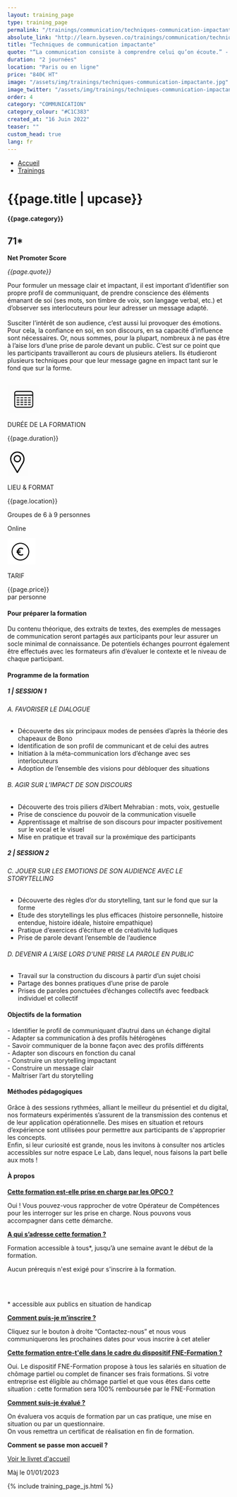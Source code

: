 ```yaml
---
layout: training_page
type: training_page
permalink: "/trainings/communication/techniques-communication-impactante"
absolute_link: "http://learn.byseven.co/trainings/communication/techniques-communication-impactante"
title: "Techniques de communication impactante"
quote: "“La communication consiste à comprendre celui qu’on écoute.” - Jean Abraham"
duration: "2 journées"
location: "Paris ou en ligne"
price: "840€ HT"
image: "/assets/img/trainings/techniques-communication-impactante.jpg"
image_twitter: "/assets/img/trainings/techniques-communication-impactante.jpg"
order: 4
category: "COMMUNICATION"
category_colour: "#C1C383"
created_at: "16 Juin 2022"
teaser: ""
custom_head: true
lang: fr
---
```


<div class="trainings-breadcrumb">
  <nav aria-label="Breadcrumb" class="breadcrumb">
    <ul>
        <li><a href="/">Accueil</a></li>
        <li><a href="/trainings">Trainings</a></li>
    </ul>
  </nav>
</div>
<div class="training-page-main">
  <div class="training-page-main-banner">
    <div class="training-page-main-banner-left">
      <div>
        <h1 class="training-page-main-banner-left-title">{{page.title | upcase}}</h1>
        <div class='category-score'><h4 class="training-page-main-banner-left-category" style="background: {{page.category_colour}};">{{page.category}}</h4>
          <div class='net-promote-score'><h2>71<span>&#42;</span></h2>
          <p><strong>Net Promoter Score</strong></p>
          </div>
        </div>
        <p class="training-page-main-banner-left-quote"><em>{{page.quote}}</em></p>
      </div>
      <p class="training-page-main-banner-left-description">Pour formuler un message clair et impactant, il est important d’identifier son propre profil de communiquant, de prendre conscience des éléments émanant de soi (ses mots, son timbre de voix, son langage verbal, etc.) et d’observer ses interlocuteurs pour leur adresser un message adapté.
      <br><br>
      Susciter l’intérêt de son audience, c’est aussi lui provoquer des émotions. Pour cela, la confiance en soi, en son discours, en sa capacité d’influence sont nécessaires. Or, nous sommes, pour la plupart, nombreux à ne pas être à l’aise lors d’une prise de parole devant un public. C’est sur ce point que les participants travailleront au cours de plusieurs ateliers. Ils étudieront plusieurs techniques pour que leur message gagne en impact tant sur le fond que sur la forme.
      </p>
    </div>
    <div class="training-page-main-banner-right">
      <img src="{{page.image}}" alt="">
    </div>
  </div>
</div>
<div class="training-page-infos" style="background: {{page.category_colour}};">
  <div class="training-pages-infos-date">
    <img src="/assets/img/PICTO_DATE.png" alt="" class='training-page-picto'>
    <div class="traning-pages-info-text">
        <p>DURÉE DE LA FORMATION</p>
        <p>{{page.duration}}</p>
    </div>
  </div>
  <div class="training-pages-infos-place">
    <img src="/assets/img/PICTO_LIEU.png" alt="" class='training-page-picto'>
    <div class="traning-pages-info-text">
        <p>LIEU & FORMAT</p>
        <p>{{page.location}}</p>
        <p>Groupes de 6 à 9 personnes</p>
        <p>Online</p>
    </div>
  </div>
  <div class="training-pages-infos-price">
    <img src="/assets/img/PICTO_TARIFS.png" alt="" class='training-page-picto'>
    <div class="traning-pages-info-text">
        <p class="align">TARIF</p>
        <p>{{page.price}} <br>par personne</p>
    </div>
  </div>
</div>
<div class="training-page-main-description">
  <div class="training-page-main-description-left" >
    <h4 style="text-decoration-color: {{page.category_colour}};">Pour préparer la formation</h4>
    <p>Du contenu théorique, des extraits de textes, des exemples de messages de communication seront partagés aux participants pour leur assurer un socle minimal de connaissance. De potentiels échanges pourront également être effectués avec les formateurs afin d’évaluer le contexte et  le niveau de chaque participant.</p>
    <h4 style="text-decoration-color: {{page.category_colour}};">Programme de la formation</h4>
    <h5 style="color: {{page.category_colour}};">1 | SESSION 1</h5>
    <h6>A. FAVORISER LE DIALOGUE</h6>
    <ul>
      <li>Découverte des six principaux modes de pensées d’après la théorie des chapeaux de Bono</li>
      <li>Identification de son profil de communicant et de celui des autres</li>
      <li>Initiation à la méta-communication lors d’échange avec ses interlocuteurs</li>
      <li>Adoption de l’ensemble des visions pour débloquer des situations</li>
    </ul>
    <h6>B. AGIR SUR L’IMPACT DE SON DISCOURS</h6>
    <ul>
      <li>Découverte des trois piliers d’Albert Mehrabian : mots, voix, gestuelle</li>
      <li>Prise de conscience du pouvoir de la communication visuelle</li>
      <li>Apprentissage et maîtrise de son discours pour impacter positivement sur le vocal et le visuel</li>
      <li>Mise en pratique et travail sur la proxémique des participants</li>
    </ul>
    <h5 style="color: {{page.category_colour}};">2 | SESSION 2</h5>
    <h6>C. JOUER SUR LES EMOTIONS DE SON AUDIENCE AVEC LE STORYTELLING</h6>
    <ul>
      <li>Découverte des règles d’or du storytelling, tant sur le fond que sur la forme</li>
      <li>Etude des storytellings les plus efficaces (histoire personnelle, histoire entendue, histoire idéale, histoire empathique)</li>
      <li>Pratique d’exercices d’écriture et de créativité ludiques</li>
      <li>Prise de parole devant l’ensemble de l’audience</li>
    </ul>
    <h6>D. DEVENIR A L’AISE LORS D’UNE PRISE LA PAROLE EN PUBLIC </h6>
    <ul>
      <li>Travail sur la construction du discours à partir d’un sujet choisi</li>
      <li>Partage des bonnes pratiques d’une prise de parole</li>
      <li>Prises de paroles ponctuées d’échanges collectifs avec feedback individuel et collectif</li>
    </ul>
  </div>
  <div class="training-page-main-description-right" >
    <div>
      <h4 style="text-decoration-color: {{page.category_colour}};">Objectifs de la formation</h4>
      <p>
        - Identifier le profil de communiquant d’autrui dans un échange digital<br>
        - Adapter sa communication à des profils hétérogènes<br>
        - Savoir communiquer de la bonne façon avec des profils différents<br>
        - Adapter son discours en fonction du canal<br>
        - Construire un storytelling impactant<br>
        - Construire un message clair<br>
        - Maîtriser l’art du storytelling<br>
      </p>
      <h4 style="text-decoration-color: {{page.category_colour}};">Méthodes pédagogiques</h4>
      <p>
        Grâce à des sessions rythmées, alliant le meilleur du présentiel et du digital, nos formateurs expérimentés s’assurent de la transmission des contenus et de leur application opérationnelle. Des mises en situation et retours d’expérience sont utilisées pour permettre aux participants de s'approprier les concepts.<br>Enfin, si leur curiosité est grande, nous les invitons à consulter nos articles accessibles sur notre espace Le Lab, dans lequel, nous faisons la part belle aux mots !
      </p>
      <h4 style="text-decoration-color: {{page.category_colour}};">À propos</h4>
      <div class="training-page-faq-element">
        <a class='training-page-faq-question-link' data-toggle="collapse" href="#collapse1" role="button" aria-expanded="false" aria-controls="collapse1" style="color: {{page.category_colour}};">
          <div class="training-page-faq-question flex-row-between-centered">
            <p><strong>Cette formation est-elle prise en charge par les OPCO ?</strong></p>
            <i class="fas fa-angle-down fa-2x"></i>
            <i class="fas fa-angle-up fa-2x hidden"></i>
          </div>
        </a>
        <div class="training-page-faq-answer collapse" id="collapse1">
          <p>Oui ! Vous pouvez-vous rapprocher de votre Opérateur de Compétences pour les interroger sur les prise en charge. Nous pouvons vous accompagner dans cette démarche.</p>
        </div>
      </div>
      <div class="training-page-faq-element">
        <a class='training-page-faq-question-link' data-toggle="collapse" href="#collapse2" role="button" aria-expanded="false" aria-controls="collapse2" style="color: {{page.category_colour}};">
          <div class="training-page-faq-question flex-row-between-centered">
            <p><strong>A qui s’adresse cette formation ?</strong></p>
            <i class="fas fa-angle-down fa-2x"></i>
            <i class="fas fa-angle-up fa-2x hidden"></i>
          </div>
        </a>
        <div class="training-page-faq-answer collapse" id="collapse2">
          <p>Formation accessible à tous*, jusqu’à une semaine avant le début de la formation.</p>
          <p>Aucun prérequis n'est exigé pour s'inscrire à la formation.</p><br><br>
          <p> * accessible aux publics en situation de handicap</p>
        </div>
      </div>
      <div class="training-page-faq-element">
        <a class='training-page-faq-question-link' data-toggle="collapse" href="#collapse3" role="button" aria-expanded="false" aria-controls="collapse3" style="color: {{page.category_colour}};">
          <div class="training-page-faq-question flex-row-between-centered">
            <p><strong>Comment puis-je m’inscrire ?</strong></p>
            <i class="fas fa-angle-down fa-2x"></i>
            <i class="fas fa-angle-up fa-2x hidden"></i>
          </div>
        </a>
        <div class="training-page-faq-answer collapse" id="collapse3">
          <p>Cliquez sur le bouton à droite “Contactez-nous” et nous vous communiquerons les prochaines dates pour vous inscrire à cet atelier</p>
        </div>
      </div>
      <div class="training-page-faq-element">
        <a class='training-page-faq-question-link' data-toggle="collapse" href="#collapse4" role="button" aria-expanded="false" aria-controls="collapse4" style="color: {{page.category_colour}};">
          <div class="training-page-faq-question flex-row-between-centered">
            <p><strong>Cette formation entre-t'elle dans le cadre du dispositif FNE-Formation ?</strong></p>
            <i class="fas fa-angle-down fa-2x"></i>
            <i class="fas fa-angle-up fa-2x hidden"></i>
          </div>
        </a>
        <div class="training-page-faq-answer collapse" id="collapse4">
          <p>Oui. Le dispositif FNE-Formation propose à tous les salariés en situation de chômage partiel ou complet de financer ses frais formations. Si votre entreprise est éligible au chômage partiel et que vous êtes dans cette situation : cette formation sera 100% remboursée par le FNE-Formation</p>
        </div>
      </div>
      <div class="training-page-faq-element">
        <a class='training-page-faq-question-link' data-toggle="collapse" href="#collapse5" role="button" aria-expanded="false" aria-controls="collapse4" style="color: {{page.category_colour}};">
          <div class="training-page-faq-question flex-row-between-centered">
            <p><strong>Comment suis-je évalué ?</strong></p>
            <i class="fas fa-angle-down fa-2x"></i>
            <i class="fas fa-angle-up fa-2x hidden"></i>
          </div>
        </a>
        <div class="training-page-faq-answer collapse" id="collapse5">
          <p>On évaluera vos acquis de formation par un cas pratique, une mise en situation ou par un questionnaire.<br>
          On vous remettra un certificat de réalisation en fin de formation.</p>
        </div>
      </div>
      <div class="training-page-faq-element">
        <div class="training-page-faq-question flex-row-between-centered">
          <p><strong>Comment se passe mon accueil ?</strong></p>
          <a href="/livret"
             target="_blank"
             class="fs-1_4rem font-weight-700 p-2rem rounded-5px bs-white bs-black-hover smooth-transition"
             style="background-color: {{page.category_colour}};">
            Voir le livret d'accueil
          </a>
        </div>
      </div>
      <div class="training-additional-info">
        <p>Màj le 01/01/2023</p>
      </div>
    </div>
    </div>
  </div>
</div>

{% include training_page_js.html %}


